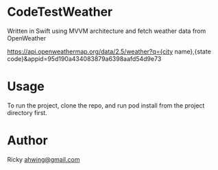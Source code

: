 # CodeTestWeather
Written in Swift using MVVM architecture and fetch weather data from OpenWeather

https://api.openweathermap.org/data/2.5/weather?q={city name},{state code}&appid=95d190a434083879a6398aafd54d9e73

# Usage
To run the project, clone the repo, and run pod install from the project directory first.

# Author
Ricky ahwing@gmail.com
